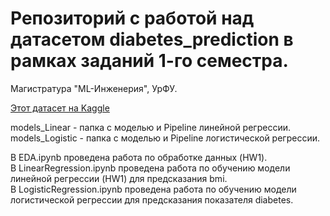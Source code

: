 # Репозиторий с работой над датасетом diabetes_prediction в рамках заданий 1-го семестра.

Магистратура "ML-Инженерия", УрФУ.

[Этот датасет на Kaggle](https://www.kaggle.com/datasets/iammustafatz/diabetes-prediction-dataset/data)
  
models_Linear - папка с моделью и Pipeline линейной регрессии.
models_Logistic - папка с моделью и Pipeline логистической регрессии.

В EDA.ipynb проведена работа по обработке данных (HW1).  
В LinearRegression.ipynb проведена работа по обучению модели линейной регрессии (HW1) для предсказания bmi.  
В LogisticRegression.ipynb проведена работа по обучению модели логистической регрессии для предсказания показателя diabetes.  
